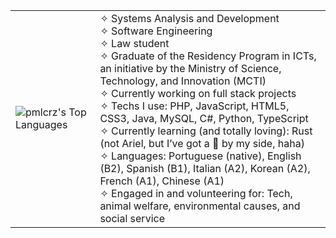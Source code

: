 <table>
  <tr>
    <td>
<img src="https://github-readme-stats.vercel.app/api/top-langs/?username=pmlcrz&langs_count=20&theme=midnight-purple&show_icons=true&hide_border=false&layout=compact" alt="pmlcrz's Top Languages"/>
    </td>
    <td>
      <div align="left">
        ✧ Systems Analysis and Development<br>
        ✧ Software Engineering<br>
        ✧ Law student<br>
        ✧ Graduate of the Residency Program in ICTs, an initiative by the Ministry of Science, 
        Technology, and Innovation (MCTI)<br>
        ✧ Currently working on full stack projects<br>
        ✧ Techs I use: PHP, JavaScript, HTML5, CSS3, Java, MySQL,
        C#, Python, TypeScript<br>
        ✧ Currently learning (and totally loving): Rust 
        (not Ariel, but I’ve got a 🦀 by my side, haha) <br>
        ✧ Languages: Portuguese (native), English (B2), Spanish (B1), Italian (A2), Korean (A2), French (A1), Chinese (A1)<br>
        ✧ Engaged in and volunteering for: Tech, animal welfare, environmental causes, and social service<br>
              </div>
    </td>
   <!-- <td>
      <img src="https://media.giphy.com/media/ao9DUiTKH60XS/giphy.gif" alt="Dancing Robot" height="200"/>
    </td> -->
  </tr>
</table>
